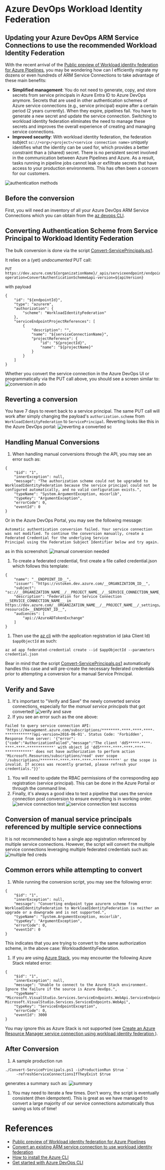 # Azure DevOps Workload Identity Federation

## Updating your Azure DevOps ARM Service Connections to use the recommended Workload Identity Federation

With the recent arrival of the [Public preview of Workload identity federation for Azure Pipelines](https://devblogs.microsoft.com/devops/public-preview-of-workload-identity-federation-for-azure-pipelines/), you may be wondering how can I efficiently migrate my dozens or even hundreds of ARM Service Connections to take advantage of these main benefits:
- **Simplified management**: You do not need to generate, copy, and store secrets from service principals in Azure Entra ID to Azure DevOps anymore. Secrets that are used in other authentication schemes of Azure service connections (e.g., service principal) expire after a certain period (2 years currently). When they expire, pipelines fail. You have to generate a new secret and update the service connection. Switching to workload identity federation eliminates the need to manage these secrets and improves the overall experience of creating and managing service connections.
- **Improved security**: With workload identity federation, the federation subject `sc://<org>/<project>/<service connection name>` uniquely identifies what the identity can be used for, which provides a better constraint than a (shared) secret. There is no persistent secret involved in the communication between Azure Pipelines and Azure. As a result, tasks running in pipeline jobs cannot leak or exfiltrate secrets that have access to your production environments. This has often been a concern for our customers.


![authentication methods](./media/recommended_authentication_method.png)

## Before the conversion

First, you will need an inventory of all your Azure DevOps ARM Service Connections which you can obtain from the [az devops CLI](https://learn.microsoft.com/en-us/azure/devops/cli/?view=azure-devops).

## Converting Authentication Scheme from Service Principal to Workload Identity Federation

The bulk conversion is done via the script [Convert-ServicePrincipals.ps1](scripts/Convert-ServicePrincipals.ps1).

It relies on a (yet) *undocumented* PUT call:
```
PUT https://dev.azure.com/${organizationName}/_apis/serviceendpoint/endpoints/${endpointId}?operation=ConvertAuthenticationScheme&api-version=${apiVersion}
```
with payload
```
{
    "id": "${endpointId}",
    "type": "azurerm",
    "authorization": {
        "scheme": "WorkloadIdentityFederation"
    },
    "serviceEndpointProjectReferences": [
        {
            "description": "",
            "name": "${serviceConnectionName}",
            "projectReference": {
                "id": "${projectId}",
                "name": "${projectName}"
            }
        }
    ]
}
```
Whether you convert the service connection in the Azure DevOps UI or programmatically via the PUT call above, you should see a screen similar to:
![conversion in ado](./media/conversion_in_progress.png)

## Reverting a conversion

You have 7 days to revert back to a service principal. The same PUT call will work after simply changing the payload's `authorization.scheme` from `WorkloadIdentityFederation` to `ServicePrincipal`.
Reverting looks like this in the Azure DevOps portal:
![reverting a converted sc](./media/reverting_a_conversion_with_typo_as_in_preview.png)

## Handling Manual Conversions

1. When handling manual conversions through the API, you may see an error such as:
```
{
	"$id": "1",
	"innerException": null,
	"message": "The authorization scheme could not be upgraded to WorkloadIdentityFederation because the service principal could not be configured automatically, and no valid configuration exists.",
	"typeName": "System.ArgumentException, mscorlib",
	"typeKey": "ArgumentException",
	"errorCode": 0,
	"eventId": 0
}
```
Or in the Azure DevOps Portal, you may see the following message:
```
Automatic authentication conversion failed. Your service connection was not modified. To continue the conversion manually, create a Federated Credential for the underlying Service
Principal using the Federation Subject Identifier below and try again.
```
as in this screenshot:
![manual conversion needed](./media/manual_conversion.png)
1. To create a federated credential, first create a file called credential.json which follows this template:
```
{
    "name": "__ENDPOINT_ID__",
    "issuer": "https://vstoken.dev.azure.com/__ORGANIZATION_ID__",
    "subject": "sc://__ORGANIZATION_NAME__/__PROJECT_NAME__/__SERVICE_CONNECTION_NAME__",
    "description": "Federation for Service Connection __SERVICE_CONNECTION_NAME__ in https://dev.azure.com/__ORGANIZATION_NAME__/__PROJECT_NAME__/_settings/adminservices?resourceId=__ENDPOINT_ID__",
    "audiences": [
        "api://AzureADTokenExchange"
    ]
}
```
1. Then use the [az cli](https://learn.microsoft.com/en-us/cli/azure/install-azure-cli) with the application registration id (aka Client Id) `$appObjectId` as such:
```
az ad app federated-credential create --id $appObjectId --parameters credential.json
```
Bear in mind that the script [Convert-ServicePrincipals.ps1](scripts/Convert-ServicePrincipals.ps1) automatically handles this case and will pre-create the necessary federated credentials prior to attempting a conversion for a manual Service Principal.

## Verify and Save

1. It's important to "Verify and Save" the newly converted service connections, especially for the *manual service principals* that got converted!
![verify and save](./media/verify_and_save.png)
1. If you see an error such as the one above:
```
Failed to query service connection API: 'https://management.azure.com/subscriptions/********-****-****-****-************?api-version=2016-06-01'. Status Code: 'Forbidden', Response from server: '{"error":{"code":"AuthorizationFailed","message":"The client 'dd5*****-****-****-****-************' with object id 'dd5*****-****-****-****-************' does not have authorization to perform action 'Microsoft.Resources/subscriptions/read' over scope '/subscriptions/********-****-****-****-************' or the scope is invalid. If access was recently granted, please refresh your credentials."}}'
```
1. You will need to update the RBAC permissions of the corresponding app registration (service principal). This can be done in the Azure Portal or through the command line.
1. Finally, it's always a good idea to test a pipeline that uses the service connection post conversion to ensure everything is in working order.
![service connection test](/media/service_connection_test_1.png)
![service connection test success](/media/service_connection_test_1_success.png)

## Conversion of manual service principals referenced by multiple service connections

It is not recommended to have a single app registration referenced by multiple service connections. However, the script will convert the multiple service connections leveraging multiple federated credentials such as:
![multiple fed creds](./media/avoid_multiple_fed_creds.png)

## Common errors while attempting to convert

1. While running the conversion script, you may see the following error:
```
{
	"$id": "1",
	"innerException": null,
	"message": "Converting endpoint type azurerm scheme from WorkloadIdentityFederation to WorkloadIdentityFederation is neither an upgrade or a downgrade and is not supported.",
	"typeName": "System.ArgumentException, mscorlib",
	"typeKey": "ArgumentException",
	"errorCode": 0,
	"eventId": 0
}
```
This indicates that you are trying to convert to the same authorization scheme, in the above case: WorkloadIdentityFederation.
1. If you are using [Azure Stack](https://azure.microsoft.com/en-us/products/azure-stack/), you may encounter the following Azure Stack related error:
```
{
	"$id": "1",
	"innerException": null,
	"message": "Unable to connect to the Azure Stack environment. Ignore the failure if the source is Azure DevOps.",
	"typeName": "Microsoft.VisualStudio.Services.ServiceEndpoints.WebApi.ServiceEndpointException, Microsoft.VisualStudio.Services.ServiceEndpoints.WebApi",
	"typeKey": "ServiceEndpointException",
	"errorCode": 0,
	"eventId": 3000
}
```
You may ignore this as Azure Stack is not supported (see [Create an Azure Resource Manager service connection using workload identity federation
](https://learn.microsoft.com/en-us/azure/devops/pipelines/library/connect-to-azure?view=azure-devops#create-an-azure-resource-manager-service-connection-using-workload-identity-federation)).

## After Conversion

1. A sample production run
```
./Convert-ServicePrincipals.ps1 -isProductionRun $true `
     -refreshServiceConnectionsIfTheyExist $true
```
generates a summary such as:
![summary](./media/summary%20after%20production%20run.png)
1. You may need to iterate a few times. Don't worry, the script is eventually consistent (then idempotent). This is great as we have managed to convert a large majority of our service connections automatically thus saving us lots of time!

# References

- [Public preview of Workload identity federation for Azure Pipelines](https://devblogs.microsoft.com/devops/public-preview-of-workload-identity-federation-for-azure-pipelines/)
- [Convert an existing ARM service connection to use workload identity federation](https://learn.microsoft.com/en-us/azure/devops/pipelines/library/connect-to-azure?view=azure-devops#convert-an-existing-arm-service-connection-to-use-workflow-identity-federation)
- [How to install the Azure CLI](https://learn.microsoft.com/en-us/cli/azure/install-azure-cli)
- [Get started with Azure DevOps CLI](https://learn.microsoft.com/en-us/azure/devops/cli/?view=azure-devops)

